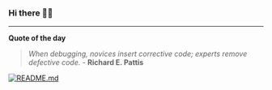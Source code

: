 ### Hi there 👋🏻


---

**Quote of the day**

> *When debugging, novices insert corrective code; experts remove defective code.* - **Richard E. Pattis** 

[![README.md](https://github.com/marcolovazzano/marcolovazzano/actions/workflows/readme.yml/badge.svg)](https://github.com/marcolovazzano/marcolovazzano/actions/workflows/readme.yml)
